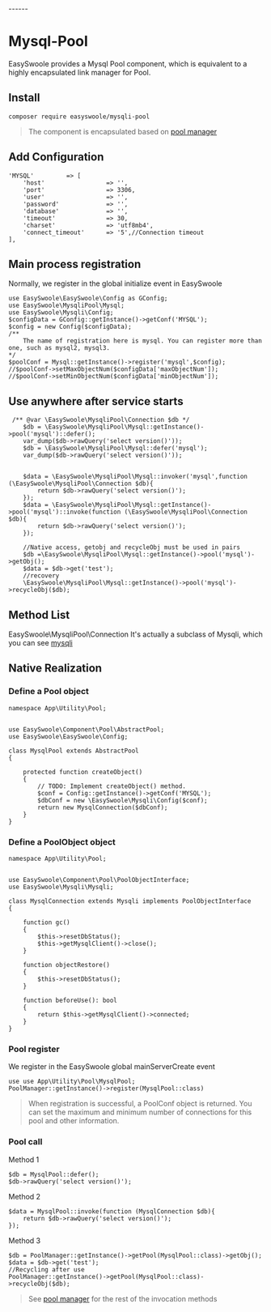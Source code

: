 <head>
     <title>EasySwoole  connection pool|swoole  connection pool|swoole mysql connection pool|PHP connection pool</title>
     <meta name="keywords" content="EasySwoole  connection pool|swoole  connection pool|swoole mysql connection pool|PHP connection pool"/>
     <meta name="description" content="EasySwoole  connection pool|swoole  connection pool|swoole mysql connection pool|PHP connection pool"/>
</head>
---<head>---

# Mysql-Pool
EasySwoole provides a Mysql Pool component, which is equivalent to a highly encapsulated link manager for Pool.
## Install
```
composer require easyswoole/mysqli-pool
```

> The component is encapsulated based on [pool manager](../Components/Component/pool.md)

## Add Configuration
```
'MYSQL'         => [
    'host'                 => '',
    'port'                 => 3306,
    'user'                 => '',
    'password'             => '',
    'database'             => '',
    'timeout'              => 30,
    'charset'              => 'utf8mb4',
    'connect_timeout'      => '5',//Connection timeout
],
```

## Main process registration
Normally, we register in the global initialize event in EasySwoole
```
use EasySwoole\EasySwoole\Config as GConfig;
use EasySwoole\MysqliPool\Mysql;
use EasySwoole\Mysqli\Config;
$configData = GConfig::getInstance()->getConf('MYSQL');
$config = new Config($configData);
/**
    The name of registration here is mysql. You can register more than one, such as mysql2, mysql3.
*/
$poolConf = Mysql::getInstance()->register('mysql',$config);
//$poolConf->setMaxObjectNum($configData['maxObjectNum']);
//$poolConf->setMinObjectNum($configData['minObjectNum']);
```

## Use anywhere after service starts
```
 /** @var \EasySwoole\MysqliPool\Connection $db */
    $db = \EasySwoole\MysqliPool\Mysql::getInstance()->pool('mysql')::defer();
    var_dump($db->rawQuery('select version()'));
    $db = \EasySwoole\MysqliPool\Mysql::defer('mysql');
    var_dump($db->rawQuery('select version()'));
    
    
    $data = \EasySwoole\MysqliPool\Mysql::invoker('mysql',function (\EasySwoole\MysqliPool\Connection $db){
        return $db->rawQuery('select version()');
    });
    $data = \EasySwoole\MysqliPool\Mysql::getInstance()->pool('mysql')::invoke(function (\EasySwoole\MysqliPool\Connection $db){
        return $db->rawQuery('select version()');
    });
    
    //Native access, getobj and recycleObj must be used in pairs
    $db =\EasySwoole\MysqliPool\Mysql::getInstance()->pool('mysql')->getObj();
    $data = $db->get('test');
    //recovery
    \EasySwoole\MysqliPool\Mysql::getInstance()->pool('mysql')->recycleObj($db);

```

## Method List

EasySwoole\MysqliPool\Connection It's actually a subclass of Mysqli, which you can see  [mysqli](Mysqli/install.md)


## Native Realization

### Define a Pool object

```
namespace App\Utility\Pool;


use EasySwoole\Component\Pool\AbstractPool;
use EasySwoole\EasySwoole\Config;

class MysqlPool extends AbstractPool
{

    protected function createObject()
    {
        // TODO: Implement createObject() method.
        $conf = Config::getInstance()->getConf('MYSQL');
        $dbConf = new \EasySwoole\Mysqli\Config($conf);
        return new MysqlConnection($dbConf);
    }
}
```


### Define a PoolObject object

```
namespace App\Utility\Pool;


use EasySwoole\Component\Pool\PoolObjectInterface;
use EasySwoole\Mysqli\Mysqli;

class MysqlConnection extends Mysqli implements PoolObjectInterface
{

    function gc()
    {
        $this->resetDbStatus();
        $this->getMysqlClient()->close();
    }

    function objectRestore()
    {
        $this->resetDbStatus();
    }

    function beforeUse(): bool
    {
        return $this->getMysqlClient()->connected;
    }
}
```

### Pool register

We register in the EasySwoole global mainServerCreate event
```
use use App\Utility\Pool\MysqlPool;
PoolManager::getInstance()->register(MysqlPool::class)
```

> When registration is successful, a PoolConf object is returned. You can set the maximum and minimum number of connections for this pool and other information.

### Pool call
Method 1
```
$db = MysqlPool::defer();
$db->rawQuery('select version()');
```
Method 2

```
$data = MysqlPool::invoke(function (MysqlConnection $db){
    return $db->rawQuery('select version()');
});
```
Method 3
```
$db = PoolManager::getInstance()->getPool(MysqlPool::class)->getObj();
$data = $db->get('test');
//Recycling after use
PoolManager::getInstance()->getPool(MysqlPool::class)->recycleObj($db);
```

> See [pool manager](../Components/Component/pool.md) for the rest of the invocation methods